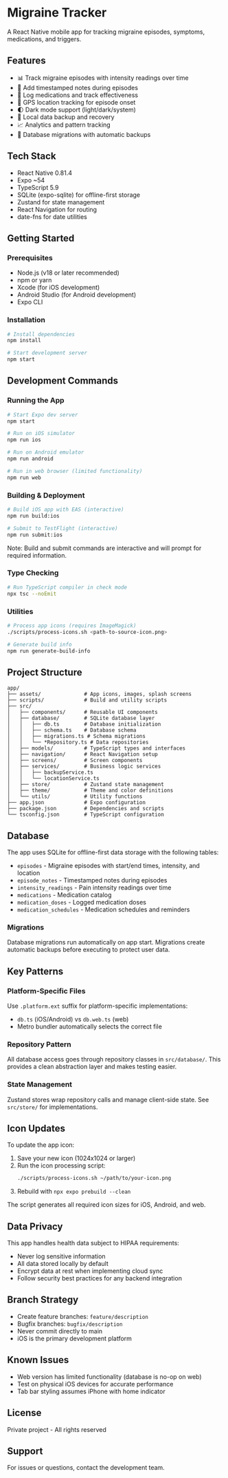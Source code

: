 # Migraine Tracker

A React Native mobile app for tracking migraine episodes, symptoms, medications, and triggers.

## Features

- 📊 Track migraine episodes with intensity readings over time
- 📝 Add timestamped notes during episodes
- 💊 Log medications and track effectiveness
- 📍 GPS location tracking for episode onset
- 🌓 Dark mode support (light/dark/system)
- 💾 Local data backup and recovery
- 📈 Analytics and pattern tracking
- 🔄 Database migrations with automatic backups

## Tech Stack

- React Native 0.81.4
- Expo ~54
- TypeScript 5.9
- SQLite (expo-sqlite) for offline-first storage
- Zustand for state management
- React Navigation for routing
- date-fns for date utilities

## Getting Started

### Prerequisites

- Node.js (v18 or later recommended)
- npm or yarn
- Xcode (for iOS development)
- Android Studio (for Android development)
- Expo CLI

### Installation

```bash
# Install dependencies
npm install

# Start development server
npm start
```

## Development Commands

### Running the App

```bash
# Start Expo dev server
npm start

# Run on iOS simulator
npm run ios

# Run on Android emulator
npm run android

# Run in web browser (limited functionality)
npm run web
```

### Building & Deployment

```bash
# Build iOS app with EAS (interactive)
npm run build:ios

# Submit to TestFlight (interactive)
npm run submit:ios
```

Note: Build and submit commands are interactive and will prompt for required information.

### Type Checking

```bash
# Run TypeScript compiler in check mode
npx tsc --noEmit
```

### Utilities

```bash
# Process app icons (requires ImageMagick)
./scripts/process-icons.sh <path-to-source-icon.png>

# Generate build info
npm run generate-build-info
```

## Project Structure

```
app/
├── assets/              # App icons, images, splash screens
├── scripts/             # Build and utility scripts
├── src/
│   ├── components/      # Reusable UI components
│   ├── database/        # SQLite database layer
│   │   ├── db.ts        # Database initialization
│   │   ├── schema.ts    # Database schema
│   │   ├── migrations.ts # Schema migrations
│   │   └── *Repository.ts # Data repositories
│   ├── models/          # TypeScript types and interfaces
│   ├── navigation/      # React Navigation setup
│   ├── screens/         # Screen components
│   ├── services/        # Business logic services
│   │   ├── backupService.ts
│   │   └── locationService.ts
│   ├── store/           # Zustand state management
│   ├── theme/           # Theme and color definitions
│   └── utils/           # Utility functions
├── app.json             # Expo configuration
├── package.json         # Dependencies and scripts
└── tsconfig.json        # TypeScript configuration
```

## Database

The app uses SQLite for offline-first data storage with the following tables:

- `episodes` - Migraine episodes with start/end times, intensity, and location
- `episode_notes` - Timestamped notes during episodes
- `intensity_readings` - Pain intensity readings over time
- `medications` - Medication catalog
- `medication_doses` - Logged medication doses
- `medication_schedules` - Medication schedules and reminders

### Migrations

Database migrations run automatically on app start. Migrations create automatic backups before executing to protect user data.

## Key Patterns

### Platform-Specific Files

Use `.platform.ext` suffix for platform-specific implementations:
- `db.ts` (iOS/Android) vs `db.web.ts` (web)
- Metro bundler automatically selects the correct file

### Repository Pattern

All database access goes through repository classes in `src/database/`. This provides a clean abstraction layer and makes testing easier.

### State Management

Zustand stores wrap repository calls and manage client-side state. See `src/store/` for implementations.

## Icon Updates

To update the app icon:

1. Save your new icon (1024x1024 or larger)
2. Run the icon processing script:
   ```bash
   ./scripts/process-icons.sh ~/path/to/your-icon.png
   ```
3. Rebuild with `npx expo prebuild --clean`

The script generates all required icon sizes for iOS, Android, and web.

## Data Privacy

This app handles health data subject to HIPAA requirements:
- Never log sensitive information
- All data stored locally by default
- Encrypt data at rest when implementing cloud sync
- Follow security best practices for any backend integration

## Branch Strategy

- Create feature branches: `feature/description`
- Bugfix branches: `bugfix/description`
- Never commit directly to main
- iOS is the primary development platform

## Known Issues

- Web version has limited functionality (database is no-op on web)
- Test on physical iOS devices for accurate performance
- Tab bar styling assumes iPhone with home indicator

## License

Private project - All rights reserved

## Support

For issues or questions, contact the development team.
